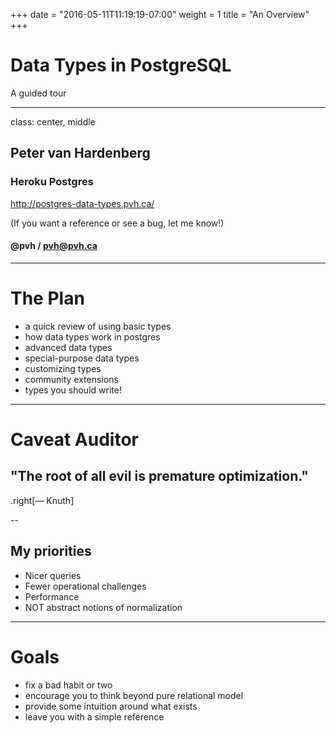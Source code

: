 +++
date = "2016-05-11T11:19:19-07:00"
weight = 1
title = "An Overview"
+++

# Data Types in PostgreSQL
A guided tour

---

class: center, middle

## Peter van Hardenberg
### Heroku Postgres

http://postgres-data-types.pvh.ca/

(If you want a reference or see a bug, let me know!)

#### @pvh / pvh@pvh.ca

---

# The Plan

 * a quick review of using basic types
 * how data types work in postgres
 * advanced data types
 * special-purpose data types
 * customizing types
 * community extensions
 * types you should write!

---
# Caveat Auditor

## "The root of all evil is premature optimization."
.right[— Knuth]

--

## My priorities

 * Nicer queries
 * Fewer operational challenges
 * Performance
 * NOT abstract notions of normalization

---

# Goals

 * fix a bad habit or two
 * encourage you to think beyond pure relational model
 * provide some intuition around what exists
 * leave you with a simple reference


